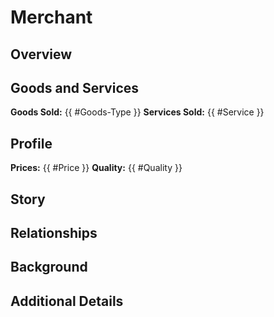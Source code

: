 # Merchant

## Overview


## Goods and Services
**Goods Sold:** {{ #Goods-Type }}
**Services Sold:** {{ #Service }}


## Profile
**Prices:** {{ #Price }}
**Quality:** {{ #Quality }}


## Story


## Relationships


## Background


## Additional Details

